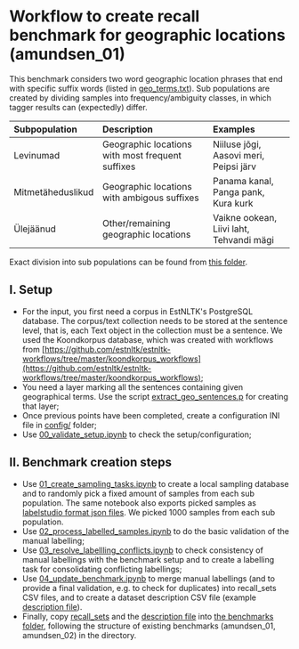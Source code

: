 # Workflow to create recall benchmark for geographic locations (amundsen_01)

This benchmark considers two word geographic location phrases that end with specific suffix words (listed in [geo_terms.txt](geo_terms.txt)).
Sub populations are created by dividing samples into frequency/ambiguity classes, in which tagger results can (expectedly) differ. 

|Subpopulation | Description | Examples |
|:--- |:---|:---|
|Levinumad | Geographic locations with most frequent suffixes | Niiluse jõgi, Aasovi meri, Peipsi järv |
|Mitmetäheduslikud | Geographic locations with ambigous suffixes | Panama kanal, Panga pank, Kura kurk |
|Ülejäänud | Other/remaining geographic locations | Vaikne ookean, Liivi laht, Tehvandi mägi |

Exact division into sub populations can be found from [this folder](https://github.com/estnltk/estnltk-model-data/tree/main/named_entity_recognition/recall_estimation/data_generation/amundsen_01/config/subpopulations).


## I. Setup

* For the input, you first need a corpus in EstNLTK's PostgreSQL database. The corpus/text collection needs to be stored at the sentence level, that is, each Text object in the collection must be a sentence. We used the Koondkorpus database, which was created with workflows from [https://github.com/estnltk/estnltk-workflows/tree/master/koondkorpus_workflows](https://github.com/estnltk/estnltk-workflows/tree/master/koondkorpus_workflows);
* You need a layer marking all the sentences containing given geographical terms. Use the script [extract_geo_sentences.p](https://github.com/estnltk/estnltk-model-training/blob/main/statistical_ner_labelling/scripts/extract_geo_sentences.py) for creating that layer;
* Once previous points have been completed, create a configuration INI file in [config/](config) folder;
* Use [00_validate_setup.ipynb](00_validate_setup.ipynb) to check the setup/configuration; 

## II. Benchmark creation steps

* Use [01_create_sampling_tasks.ipynb](01_create_sampling_tasks.ipynb) to create a local sampling database and to randomly pick a fixed amount of samples from each sub population. The same notebook also exports picked samples as [labelstudio format json files](unlabelled_data/sampled_sentences_ls_format). We picked 1000 samples from each sub population.
* Use [02_process_labelled_samples.ipynb](02_process_labelled_samples.ipynb) to do the basic validation of the manual labelling;
* Use [03_resolve_labellling_conflicts.ipynb](03_resolve_labellling_conflicts.ipynb) to check consistency of manual labellings with the benchmark setup and to create a labelling task for consolidating conflicting labellings;
* Use [04_update_benchmark.ipynb](04_update_benchmark.ipynb) to merge manual labellings (and to provide a final validation, e.g. to check for duplicates) into recall_sets CSV files, and to create a dataset description CSV file (example [description file](data_description.csv)).
* Finally, copy [recall_sets](labelled_data/recall_sets) and the [description file](data_description.csv) into [the benchmarks folder](https://github.com/estnltk/estnltk-model-data/tree/main/named_entity_recognition/recall_estimation/benchmarks), following the structure of existing benchmarks (amundsen_01, amundsen_02) in the directory.
